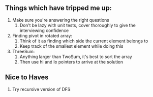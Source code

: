 ## Things which have tripped me up:
1. Make sure you're answering the right questions
   1. Don't be lazy with unit tests, cover thoroughly to give the interviewing confidence
2. Finding pivot in rotated array:
   1. Think of it as finding which side the current element belongs to
   2. Keep track of the smallest element while doing this
3. ThreeSum:
   1. Anything larger than TwoSum, it's best to sort the array
   2. Then use hi and lo pointers to arrive at the solution

## Nice to Haves
1. Try recursive version of DFS